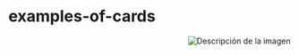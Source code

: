 # examples-of-cards
<p align="right">
  <img src="tarjetas/src/img/card_1.png" alt="Descripción de la imagen">
</p>
